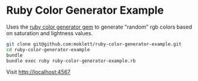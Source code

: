 # Ruby Color Generator Example

Uses the [ruby color generator gem](https://github.com/jpmckinney/color-generator) to generate "random" rgb colors based on saturation and lightness values.

```sh
git clone git@github.com:moklett/ruby-color-generator-example.git
cd ruby-color-generator-example
bundle
bundle exec ruby ruby-color-generator-example.rb
```

Visit <http://localhost:4567>
